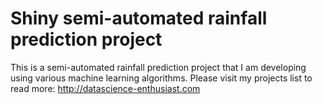 # Shiny semi-automated rainfall prediction project

This is a semi-automated rainfall prediction project that I am developing using various machine learning algorithms.
Please visit my projects list to read more: http://datascience-enthusiast.com

